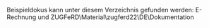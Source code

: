 Beispieldokus kann unter diesem Verzeichnis gefunden werden: E-Rechnung und ZUGFeRD\Material\zugferd22\DE\Dokumentation